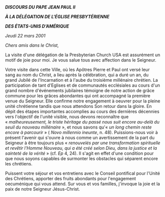 ***DISCOURS DU PAPE JEAN PAUL II***

***À LA DÉLÉGATION DE L'ÉGLISE PRESBYTÉRIENNE***

***DES ÉTATS-UNIS D’AMÉRIQUE***

*Jeudi 22 mars 2001*

*Chers amis dans le Christ,*

La visite d'une délégation de la Presbyterian Church USA est assurément un motif de joie pour moi. Je vous salue tous avec affection dans le Seigneur.

Votre visite dans cette Ville, où les Apôtres Pierre et Paul ont versé leur sang au nom du Christ, a lieu après la célébration, qui a duré un an, du grand Jubilé de l'Incarnation et à l'aube du troisième millénaire chrétien. La participation de tant d'Eglises et de communautés ecclésiales au cours d'un grand nombre d'événements jubilaires témoigne de notre action de grâce commune pour les grâces abondantes qui ont accompagné la première venue du Seigneur. Elle confirme notre engagement à oeuvrer pour la pleine unité chrétienne tandis que nous attendons Son retour dans la gloire. En dépit des étapes importantes accomplies au cours des dernières décennies vers l'objectif de l'unité visible, nous devons reconnaître que « *malheureusement, le triste héritage du passé nous suit encore au-delà du seuil du nouveau millénaire* », et nous savons qu'« *un long chemin reste encore à parcourir* » ( *Novo millennio ineunte*, n. 48). Puissions-nous voir à présent l'avenir qui s'ouvre à nous comme un avertissement de la part du Seigneur à être toujours plus « *renouvelés par une transformation spirituelle et revêtir l'Homme Nouveau, qui a été créé selon Dieu, dans la justice et la sainteté de la vérité* » (cf. *Ep* 4, 24). Il s'agit en effet d'une condition pour que nous soyons capables de surmonter les obstacles qui séparent encore les chrétiens.

Puissent votre séjour et vos entretiens avec le Conseil pontifical pour l'Unité des Chrétiens, apporter des fruits abondants pour l'engagement oecuménique qui vous attend. Sur vous et vos familles, j'invoque la joie et la paix de notre Seigneur Jésus-Christ.